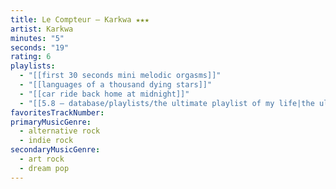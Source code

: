```yaml
---
title: Le Compteur — Karkwa ★★★
artist: Karkwa
minutes: "5"
seconds: "19"
rating: 6
playlists:
  - "[[first 30 seconds mini melodic orgasms]]"
  - "[[languages of a thousand dying stars]]"
  - "[[car ride back home at midnight]]"
  - "[[5.8 — database/playlists/the ultimate playlist of my life|the ultimate playlist of my life]]"
favoritesTrackNumber:
primaryMusicGenre:
  - alternative rock
  - indie rock
secondaryMusicGenre:
  - art rock
  - dream pop
---
```

